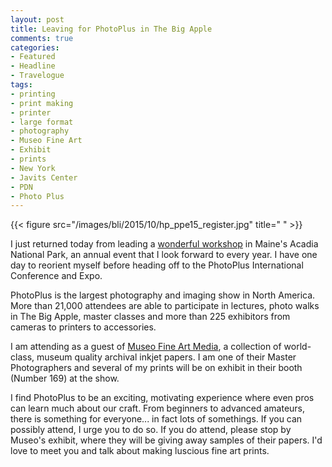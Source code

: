 ```yaml
---
layout: post
title: Leaving for PhotoPlus in The Big Apple
comments: true
categories:
- Featured
- Headline
- Travelogue
tags:
- printing
- print making
- printer
- large format
- photography
- Museo Fine Art
- Exhibit
- prints
- New York
- Javits Center
- PDN
- Photo Plus
---
```


{{< figure src="/images/bli/2015/10/hp_ppe15_register.jpg" title="  " >}}

I just returned today from leading a [wonderful workshop](http://www.lesterpickerphoto.com/workshops/upcoming-workshops.html) in Maine's Acadia National Park, an annual event that I look forward to every year. I have one day to reorient myself before heading off to the PhotoPlus International Conference and Expo.

<!--more-->

PhotoPlus is the largest photography and imaging show in North America. More than 21,000 attendees are able to participate in lectures, photo walks in The Big Apple, master classes and more than 225 exhibitors from cameras to printers to accessories. 

I am attending as a guest of [Museo Fine Art Media](http://www.museofineart.com/), a collection of world-class, museum quality archival inkjet papers. I am one of their Master Photographers and several of my prints will be on exhibit in their booth (Number 169) at the show. 

I find PhotoPlus to be an exciting, motivating experience where even pros can learn much about our craft. From beginners to advanced amateurs, there is something for everyone... in fact lots of somethings. If you can possibly attend, I urge you to do so. If you do attend, please stop by Museo's exhibit, where they will be giving away samples of their papers. I'd love to meet you and talk about making luscious fine art prints. 